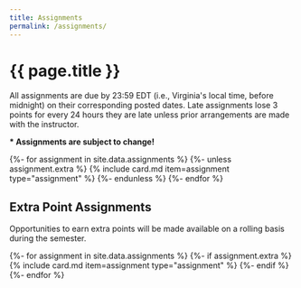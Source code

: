 ```yaml
---
title: Assignments
permalink: /assignments/
---
```


# {{ page.title }}

All assignments are due by 23:59 EDT (i.e., Virginia's local time, before midnight) on their corresponding posted dates.
Late assignments lose 3 points for every 24 hours they are late unless prior arrangements are made with the instructor.

<p class="important"><strong>* Assignments are subject to change!</strong></p>

{%- for assignment in site.data.assignments %}
{%- unless assignment.extra %}
{% include card.md item=assignment type="assignment" %}
{%- endunless %}
{%- endfor %}

## Extra Point Assignments

Opportunities to earn extra points will be made available on a rolling basis during the semester.

{%- for assignment in site.data.assignments %}
{%- if assignment.extra %}
{% include card.md item=assignment type="assignment" %}
{%- endif %}
{%- endfor %}
